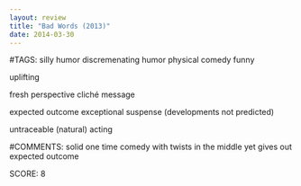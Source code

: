 ```yaml
---
layout: review
title: "Bad Words (2013)"
date: 2014-03-30
---
```


#TAGS:
silly humor
discremenating humor
physical comedy
funny

uplifting

fresh perspective
cliché message

expected outcome
exceptional suspense (developments not predicted)

untraceable (natural) acting

#COMMENTS:
solid one time comedy with twists in the middle yet gives out expected outcome





SCORE:
8
